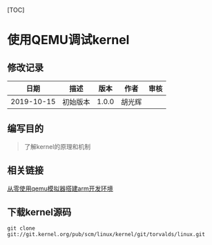 [TOC]

# 使用QEMU调试kernel

## 修改记录

|    日期    |   描述   | 版本  |  作者  | 审核 |
| :--------: | :------: | :---: | :----: | :--: |
| 2019-10-15 | 初始版本 | 1.0.0 | 胡光辉 |      |

## 编写目的

> 了解kernel的原理和机制

## 相关链接

[从零使用qemu模拟器搭建arm开发环境](https://blog.csdn.net/linyt/article/details/42504975)

## 下载kernel源码

```shell
git clone git://git.kernel.org/pub/scm/linux/kernel/git/torvalds/linux.git
```

